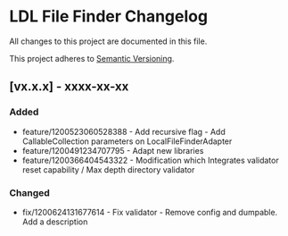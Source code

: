 # LDL File Finder Changelog

All changes to this project are documented in this file.

This project adheres to [Semantic Versioning](https://semver.org/spec/v2.0.0.html).

## [vx.x.x] - xxxx-xx-xx

### Added

- feature/1200523060528388 - Add recursive flag - Add CallableCollection parameters on LocalFileFinderAdapter 
- feature/1200491234707795 - Adapt new libraries
- feature/1200366404543322 - Modification which Integrates validator reset capability / Max depth directory validator

### Changed

- fix/1200624131677614 - Fix validator - Remove config and dumpable. Add a description